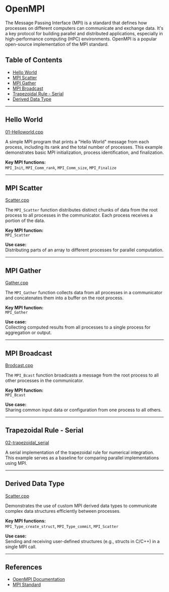 # OpenMPI

The Message Passing Interface (MPI) is a standard that defines how processes on different computers can communicate and exchange data. It's a key protocol for building parallel and distributed applications, especially in high-performance computing (HPC) environments. OpenMPI is a popular open-source implementation of the MPI standard.

## Table of Contents

- [Hello World](#hello-world)
- [MPI Scatter](#mpi-scatter)
- [MPI Gather](#mpi-gather)
- [MPI Broadcast](#mpi-broadcast)
- [Trapezoidal Rule - Serial](#trapezoidal-rule---serial)
- [Derived Data Type](#derived-data-type)

---

## Hello World

[01-Helloworld.cpp](OpenMPI/01-Helloworld.cpp)

A simple MPI program that prints a "Hello World" message from each process, including its rank and the total number of processes. This example demonstrates basic MPI initialization, process identification, and finalization.

**Key MPI functions:**  
`MPI_Init`, `MPI_Comm_rank`, `MPI_Comm_size`, `MPI_Finalize`

---

## MPI Scatter

[Scatter.cpp](OpenMPI/Scatter.cpp)

The `MPI_Scatter` function distributes distinct chunks of data from the root process to all processes in the communicator. Each process receives a portion of the data.

**Key MPI function:**  
`MPI_Scatter`

**Use case:**  
Distributing parts of an array to different processes for parallel computation.

---

## MPI Gather

[Gather.cpp](OpenMPI/Gather.cpp)

The `MPI_Gather` function collects data from all processes in a communicator and concatenates them into a buffer on the root process.

**Key MPI function:**  
`MPI_Gather`

**Use case:**  
Collecting computed results from all processes to a single process for aggregation or output.

---

## MPI Broadcast

[Brodcast.cpp](OpenMPI/Brodcast.cpp)

The `MPI_Bcast` function broadcasts a message from the root process to all other processes in the communicator.

**Key MPI function:**  
`MPI_Bcast`

**Use case:**  
Sharing common input data or configuration from one process to all others.

---

## Trapezoidal Rule - Serial

[02-trapezoidal_serial](OpenMPI/02-trapezoidal_serial)

A serial implementation of the trapezoidal rule for numerical integration. This example serves as a baseline for comparing parallel implementations using MPI.

---

## Derived Data Type

[Scatter.cpp](OpenMPI/Scatter.cpp)

Demonstrates the use of custom MPI derived data types to communicate complex data structures efficiently between processes.

**Key MPI functions:**  
`MPI_Type_create_struct`, `MPI_Type_commit`, `MPI_Scatter`

**Use case:**  
Sending and receiving user-defined structures (e.g., structs in C/C++) in a single MPI call.

---

## References

- [OpenMPI Documentation](https://www.open-mpi.org/doc/)
- [MPI Standard](https://www.mpi-forum.org/docs/)
